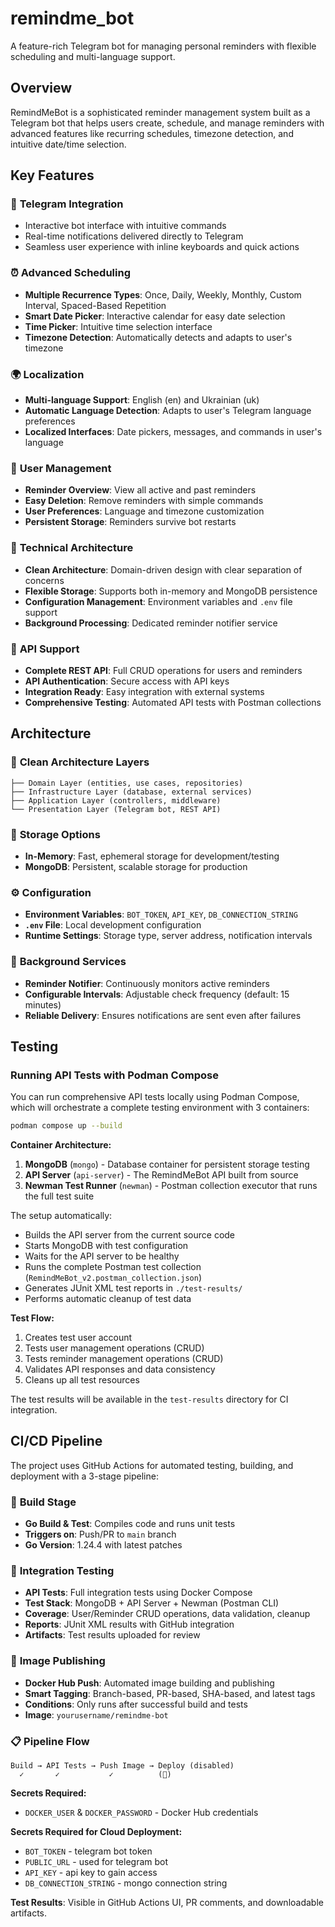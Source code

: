 # remindme_bot

A feature-rich Telegram bot for managing personal reminders with flexible scheduling and multi-language support.

## Overview

RemindMeBot is a sophisticated reminder management system built as a Telegram bot that helps users create, schedule, and manage reminders with advanced features like recurring schedules, timezone detection, and intuitive date/time selection.

## Key Features

### 🤖 **Telegram Integration**
- Interactive bot interface with intuitive commands
- Real-time notifications delivered directly to Telegram
- Seamless user experience with inline keyboards and quick actions

### ⏰ **Advanced Scheduling**
- **Multiple Recurrence Types**: Once, Daily, Weekly, Monthly, Custom Interval, Spaced-Based Repetition
- **Smart Date Picker**: Interactive calendar for easy date selection
- **Time Picker**: Intuitive time selection interface
- **Timezone Detection**: Automatically detects and adapts to user's timezone

### 🌍 **Localization**
- **Multi-language Support**: English (en) and Ukrainian (uk)
- **Automatic Language Detection**: Adapts to user's Telegram language preferences
- **Localized Interfaces**: Date pickers, messages, and commands in user's language

### 📱 **User Management**
- **Reminder Overview**: View all active and past reminders
- **Easy Deletion**: Remove reminders with simple commands
- **User Preferences**: Language and timezone customization
- **Persistent Storage**: Reminders survive bot restarts

### 🔧 **Technical Architecture**
- **Clean Architecture**: Domain-driven design with clear separation of concerns
- **Flexible Storage**: Supports both in-memory and MongoDB persistence
- **Configuration Management**: Environment variables and `.env` file support
- **Background Processing**: Dedicated reminder notifier service

### 🚀 **API Support**
- **Complete REST API**: Full CRUD operations for users and reminders
- **API Authentication**: Secure access with API keys
- **Integration Ready**: Easy integration with external systems
- **Comprehensive Testing**: Automated API tests with Postman collections

## Architecture

### 📁 **Clean Architecture Layers**
```
├── Domain Layer (entities, use cases, repositories)
├── Infrastructure Layer (database, external services)  
├── Application Layer (controllers, middleware)
└── Presentation Layer (Telegram bot, REST API)
```

### 💾 **Storage Options**
- **In-Memory**: Fast, ephemeral storage for development/testing
- **MongoDB**: Persistent, scalable storage for production

### ⚙️ **Configuration**
- **Environment Variables**: `BOT_TOKEN`, `API_KEY`, `DB_CONNECTION_STRING`
- **`.env` File**: Local development configuration
- **Runtime Settings**: Storage type, server address, notification intervals

### 🔄 **Background Services**
- **Reminder Notifier**: Continuously monitors active reminders
- **Configurable Intervals**: Adjustable check frequency (default: 15 minutes)
- **Reliable Delivery**: Ensures notifications are sent even after failures

## Testing

### Running API Tests with Podman Compose

You can run comprehensive API tests locally using Podman Compose, which will orchestrate a complete testing environment with 3 containers:

```bash
podman compose up --build
```

**Container Architecture:**
1. **MongoDB** (`mongo`) - Database container for persistent storage testing
2. **API Server** (`api-server`) - The RemindMeBot API built from source
3. **Newman Test Runner** (`newman`) - Postman collection executor that runs the full test suite

The setup automatically:
- Builds the API server from the current source code
- Starts MongoDB with test configuration
- Waits for the API server to be healthy
- Runs the complete Postman test collection (`RemindMeBot_v2.postman_collection.json`)
- Generates JUnit XML test reports in `./test-results/`
- Performs automatic cleanup of test data

**Test Flow:**
1. Creates test user account
2. Tests user management operations (CRUD)
3. Tests reminder management operations (CRUD)
4. Validates API responses and data consistency
5. Cleans up all test resources

The test results will be available in the `test-results` directory for CI integration.

## CI/CD Pipeline

The project uses GitHub Actions for automated testing, building, and deployment with a 3-stage pipeline:

### 🔨 **Build Stage**
- **Go Build & Test**: Compiles code and runs unit tests
- **Triggers on**: Push/PR to `main` branch
- **Go Version**: 1.24.4 with latest patches

### 🧪 **Integration Testing**
- **API Tests**: Full integration tests using Docker Compose
- **Test Stack**: MongoDB + API Server + Newman (Postman CLI)
- **Coverage**: User/Reminder CRUD operations, data validation, cleanup
- **Reports**: JUnit XML results with GitHub integration
- **Artifacts**: Test results uploaded for review

### 🚀 **Image Publishing**
- **Docker Hub Push**: Automated image building and publishing
- **Smart Tagging**: Branch-based, PR-based, SHA-based, and latest tags
- **Conditions**: Only runs after successful build and tests
- **Image**: `yourusername/remindme-bot`

### 📋 **Pipeline Flow**
```
Build → API Tests → Push Image → Deploy (disabled)
  ✓       ✓           ✓          (🚫)
```

**Secrets Required:**
- `DOCKER_USER` & `DOCKER_PASSWORD` - Docker Hub credentials

**Secrets Required for Cloud Deployment:**
- `BOT_TOKEN` - telegram bot token
- `PUBLIC_URL` - used for telegram bot
- `API_KEY` - api key to gain access
- `DB_CONNECTION_STRING` - mongo connection string

**Test Results**: Visible in GitHub Actions UI, PR comments, and downloadable artifacts.
